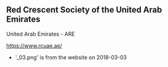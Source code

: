 ## Red Crescent Society of the United Arab Emirates 
United Arab Emirates - ARE

https://www.rcuae.ae/

- '\_03.png' is from the website on 2018-03-03